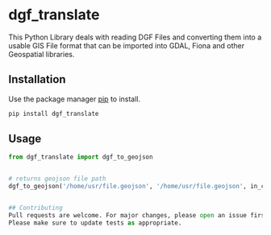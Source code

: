 # dgf_translate

This Python Library deals with reading DGF Files and converting them into a usable GIS File format that can be imported into GDAL, Fiona and other Geospatial libraries. 


## Installation

Use the package manager [pip](https://pip.pypa.io/en/stable/) to install.

```bash
pip install dgf_translate
```

## Usage

```python
from dgf_translate import dgf_to_geojson


# returns geojson file path
dgf_to_geojson('/home/usr/file.geojson', '/home/usr/file.geojson', in_crs=25833)


## Contributing
Pull requests are welcome. For major changes, please open an issue first to discuss what you would like to change.
Please make sure to update tests as appropriate.
